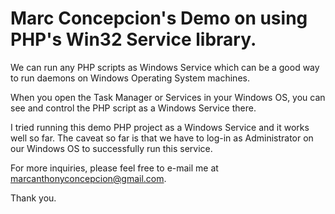 # Marc Concepcion's Demo on using PHP's Win32 Service library.

We can run any PHP scripts as Windows Service 
which can be a good way to run daemons on Windows Operating System machines.

When you open the Task Manager or Services in your Windows OS, 
you can see and control the PHP script as a Windows Service there.

I tried running this demo PHP project as a Windows Service and it works well so far.
The caveat so far is that we have to log-in as Administrator on our Windows OS to successfully run this service.

For more inquiries, please feel free to e-mail me at marcanthonyconcepcion@gmail.com.

Thank you.
